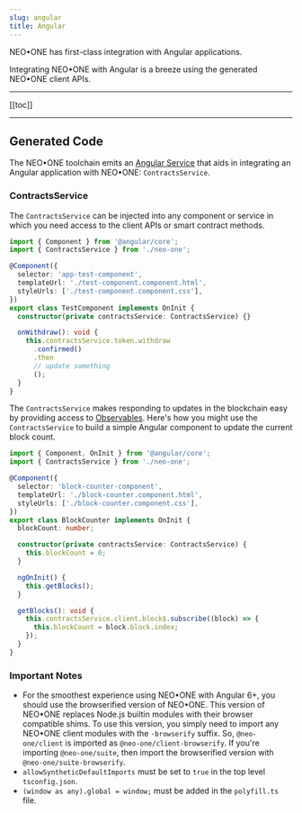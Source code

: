 ```yaml
---
slug: angular
title: Angular
---
```


NEO•ONE has first-class integration with Angular applications.

Integrating NEO•ONE with Angular is a breeze using the generated NEO•ONE client APIs.

---

[[toc]]

---

## Generated Code

The NEO•ONE toolchain emits an [Angular Service](https://angular.io/guide/dependency-injection#injecting-services) that aids in integrating an Angular application with NEO•ONE: `ContractsService`.

### ContractsService

The `ContractsService` can be injected into any component or service in which you need access to the client APIs or smart contract methods.

```typescript
import { Component } from '@angular/core';
import { ContractsService } from './neo-one';

@Component({
  selector: 'app-test-component',
  templateUrl: './test-component.component.html',
  styleUrls: ['./test-component.component.css'],
})
export class TestComponent implements OnInit {
  constructor(private contractsService: ContractsService) {}

  onWithdraw(): void {
    this.contractsService.token.withdraw
      .confirmed()
      .then
      // update something
      ();
  }
}
```

The `ContractsService` makes responding to updates in the blockchain easy by providing access to [Observables](https://angular.io/guide/observables-in-angular). Here's how you might use the `ContractsService` to build a simple Angular component to update the current block count.

```typescript
import { Component, OnInit } from '@angular/core';
import { ContractsService } from './neo-one';

@Component({
  selector: 'block-counter-component',
  templateUrl: './block-counter.component.html',
  styleUrls: ['./block-counter.component.css'],
})
export class BlockCounter implements OnInit {
  blockCount: number;

  constructor(private contractsService: ContractsService) {
    this.blockCount = 0;
  }

  ngOnInit() {
    this.getBlocks();
  }

  getBlocks(): void {
    this.contractsService.client.block$.subscribe((block) => {
      this.blockCount = block.block.index;
    });
  }
}
```

### Important Notes

- For the smoothest experience using NEO•ONE with Angular 6+, you should use the browserified version of NEO•ONE. This version of NEO•ONE replaces Node.js builtin modules with their browser compatible shims. To use this version, you simply need to import any NEO•ONE client modules with the `-browserify` suffix. So, `@neo-one/client` is imported as `@neo-one/client-browserify`. If you're importing `@neo-one/suite`, then import the browserified version with `@neo-one/suite-browserify`.
- `allowSyntheticDefaultImports` must be set to `true` in the top level `tsconfig.json`.
- `(window as any).global = window;` must be added in the `polyfill.ts` file.
